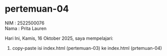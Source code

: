 # pertemuan-04

NIM : 2522500076<br>
Nama : Prita Lauren<br>

Hari Ini, Kamis, 16 Oktober 2025, saya mempelajari:
<ol>
    <li>copy-paste isi index.html (pertemuan-03) ke index.html (prtemuan-04)</li>
</ol>
